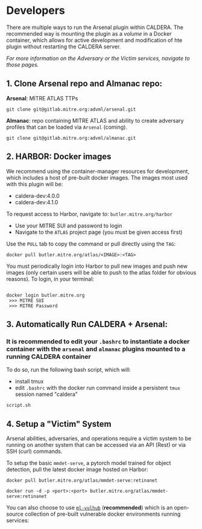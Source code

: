 # Developers

There are multiple ways to run the Arsenal plugin within CALDERA. The recommended way is mounting the plugin as a *volume* in a Docker container, which allows for active development and modification of hte plugin without restarting the CALDERA server.

*For more information on the Adversary or the Victim services, navigate to those pages.*

## 1. Clone Arsenal repo and Almanac repo:

**Arsenal**: MITRE ATLAS TTPs

```
git clone git@gitlab.mitre.org:advml/arsenal.git
```

**Almanac**: repo containing MITRE ATLAS and ability to create adversary profiles that can be loaded via `Arsenal` (coming).
```
git clone git@gitlab.mitre.org:advml/almanac.git

```


## 2. HARBOR: Docker images
We recommend using the container-manager resources for development, which includes a host of pre-built docker images. The images most used with this plugin will be:

 - caldera-dev:4.0.0
 - caldera-dev:4.1.0

To request access to Harbor, navigate to: `butler.mitre.org/harbor`

 - Use your MITRE SUI and password to login
 - Navigate to the `ATLAS` project page (you must be given access first)
    
Use the ```PULL``` tab to copy the command or pull directly using the `TAG`:

```
docker pull butler.mitre.org/atlas/<IMAGE>:<TAG>
```

You must periodically login into Harbor to pull new images and push new images (only certain users will be able to push to the atlas folder for obvious reasons). To login, in your terminal:

```code

docker login butler.mitre.org
 >>> MITRE SUI
 >>> MITRE Password

```

## 3. Automatically Run CALDERA + Arsenal:
### It is recommended to edit your `.bashrc` to instantiate a docker container with the `arsenal` and `almanac` plugins mounted to a running CALDERA container

To do so, run the following bash script, which will:

- install tmux
- edit `.bashrc` with the docker run command inside a persistent `tmux` session named "caldera"

```code 
script.sh
```

## 4. Setup a "Victim" System

Arsenal abilities, adversaries, and operations require a victim system to be running on another system that can be accessed via an API (Rest) or via SSH (curl) commands.

 To setup the basic `mmdet-serve`, a pytorch model trained for object detection, pull the latest docker image hosted on Harbor:

 ```
docker pull butler.mitre.org/atlas/mmdet-serve:retinanet

docker run -d -p <port>:<port> butler.mitre.org/atlas/mmdet-serve:retinanet
```

You can also choose to use [`ml-vulhub`](git@gitlab.mitre.org:advml/ml-vulhub.git) (**recommended**) which is an open-source collection of pre-built vulnerable docker environments running services:

